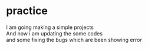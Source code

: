 # practice

I am going making a simple projects
<br> And now i am updating the some codes
<br> and some fixing the bugs which are been showing error
